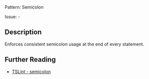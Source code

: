 Pattern: Semicolon

Issue: -

## Description

Enforces consistent semicolon usage at the end of every statement.

## Further Reading

* [TSLint - semicolon](https://palantir.github.io/tslint/rules/semicolon)